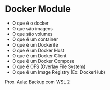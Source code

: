# Docker Module

- O que é o docker
- O que são imagens
- O que são volumes
- O que é um container
- O que é um Dockerile
- O que é um Docker Host
- O que é um Docker Client
- O que é um Docker Compose
- O que é OFS (Overlay File System)
- O que é um Image Registry (Ex: DockerHub)

Prox. Aula: Backup com WSL 2